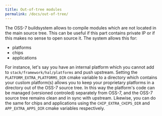 ```yaml
---
title: Out-of-tree modules
permalink: /docs/out-of-tree/
---
```


The OSS-7 buildsystem allows to compile modules which are not located in the main source tree. This can be useful if this part contains private IP or if this makes no sense to open source it. The system allows this for:
- platforms
- chips
- applications

For instance, let's say you have an internal platform which you cannot add to `stack/framework/hal/platforms` and push upstream. Setting the `PLATFORM_EXTRA_PLATFORMS_DIR` cmake variable to a directory which contains your custom platform(s) allows you to keep your proprietary platforms in a directory out of the OSS-7 source tree. In this way the platform's code can be managed (versioned controled) separately from OSS-7, and the OSS-7 source tree remains clean and in sync with upstream. Likewise, you can do the same for chips and applications using the `CHIP_EXTRA_CHIPS_DIR` and `APP_EXTRA_APPS_DIR` cmake variables respectively.
